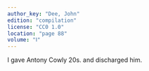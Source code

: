 ```yaml
---
author_key: "Dee, John"
edition: "compilation"
license: "CC0 1.0"
location: "page 88"
volume: "Ⅰ"
---
```

I gave Antony Cowly 20s. and discharged him.
